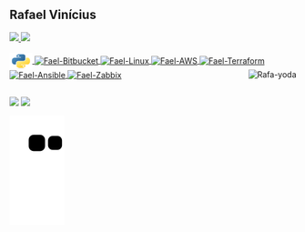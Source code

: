 ## Rafael Vinícius 
 <div>
  <a href="https://github.com/faelvinicius">
  <img height="180em" src="https://github-readme-stats.vercel.app/api?username=faelvinicius&show_icons=true&theme=dark&include_all_commits=true&count_private=true"/>
  <img height="180em" src="https://github-readme-stats.vercel.app/api/top-langs/?username=faelvinicius&layout=compact&langs_count=7&theme=dark"/>
</div>
<div style="display: inline_block"><br>
  <img align="center" alt="Fael-Python" height="30" width="40" src="https://raw.githubusercontent.com/devicons/devicon/master/icons/python/python-original.svg">
  <img align="center" alt="Fael-Bitbucket" height="30" width="40" src="https://cdn.jsdelivr.net/gh/devicons/devicon/icons/bitbucket/bitbucket-original.svg">  
  <img align="center" alt="Fael-Linux" height="30" width="40" src="https://cdn.jsdelivr.net/gh/devicons/devicon/icons/linux/linux-original.svg">  
  <img align="center" alt="Fael-AWS" height="30" width="40" src="https://cdn.jsdelivr.net/gh/devicons/devicon/icons/amazonwebservices/amazonwebservices-original.svg">    
  <img align="center" alt="Fael-Terraform" height="30" width="40" src="https://cdn.icon-icons.com/icons2/2107/PNG/512/file_type_terraform_icon_130125.png">    
  <img align="center" alt="Fael-Ansible" height="30" width="40" src="https://cdn.icon-icons.com/icons2/2389/PNG/512/ansible_logo_icon_145495.png">        
  <img align="center" alt="Fael-Zabbix" height="30" width="30" src="https://cdn.icon-icons.com/icons2/2699/PNG/512/zabbix_logo_icon_167937.png">   
  <img align="right" alt="Rafa-yoda" src="https://cdn.discordapp.com/attachments/795358919417397249/825430589581688872/hi.gif">
</div>
  
  ##
 
<div> 
  <a href="https://instagram.com/faelvinicius" target="_blank"><img src="https://img.shields.io/badge/-Instagram-%23E4405F?style=for-the-badge&logo=instagram&logoColor=white" target="_blank"></a>
  <a href = "mailto:rafaelviniciuscardoso@gmail.com"><img src="https://img.shields.io/badge/-Gmail-%23333?style=for-the-badge&logo=gmail&logoColor=white" target="_blank"></a>

  ![Snake animation](https://github.com/rafaballerini/rafaballerini/blob/output/github-contribution-grid-snake.svg)
 
</div>











<!--
**faelvinicius/faelvinicius** is a ✨ _special_ ✨ repository because its `README.md` (this file) appears on your GitHub profile.

Here are some ideas to get you started:

- 🔭 I’m currently working on ...
- 🌱 I’m currently learning ...
- 👯 I’m looking to collaborate on ...
- 🤔 I’m looking for help with ...
- 💬 Ask me about ...
- 📫 How to reach me: ...
- 😄 Pronouns: ...
- ⚡ Fun fact: ...
-->
